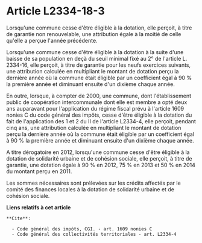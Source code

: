 # Article L2334-18-3

Lorsqu'une commune cesse d'être éligible à la dotation, elle perçoit, à titre de garantie non renouvelable, une attribution
égale à la moitié de celle qu'elle a perçue l'année précédente. 

Lorsqu'une commune cesse d'être éligible à la dotation à la suite d'une baisse de sa population en deçà du seuil minimal fixé
au 2° de l'article L. 2334-16, elle perçoit, à titre de garantie pour les neufs exercices suivants, une attribution calculée
en multipliant le montant de dotation perçu la dernière année où la commune était éligible par un coefficient égal à 90 % la
première année et diminuant ensuite d'un dixième chaque année.

En outre, lorsque, à compter de 2000, une commune, dont l'établissement public de coopération intercommunale dont elle est
membre a opté deux ans auparavant pour l'application du régime fiscal prévu à l'article 1609 nonies C du code général des
impôts, cesse d'être éligible à la dotation du fait de l'application des 1 et 2 du II de l'article L2334-4, elle perçoit,
pendant cinq ans, une attribution calculée en multipliant le montant de dotation perçu la dernière année où la commune était
éligible par un coefficient égal à 90 % la première année et diminuant ensuite d'un dixième chaque année. 

A titre dérogatoire en 2012, lorsqu'une commune cesse d'être éligible à la dotation de solidarité urbaine et de cohésion
sociale, elle perçoit, à titre de garantie, une dotation égale à 90 % en 2012, 75 % en 2013 et 50 % en 2014 du montant perçu
en 2011. 

Les sommes nécessaires sont prélevées sur les crédits affectés par le comité des finances locales à la dotation de solidarité
urbaine et de cohésion sociale.

**Liens relatifs à cet article**

	**Cite**:

	  - Code général des impôts, CGI. - art. 1609 nonies C
	  - Code général des collectivités territoriales - art. L2334-4
